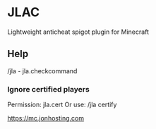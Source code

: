 # JLAC
Lightweight anticheat spigot plugin for Minecraft

## Help
/jla - jla.checkcommand

### Ignore certified players
Permission: jla.cert
Or use: /jla certify <player>

https://mc.jonhosting.com
